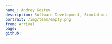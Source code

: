 ```yaml
---
name_: Andrey Gostev
description: Software Development, Simulation
portrait: /img/team/empty.png
from: Arrival
page:
github:
---
```

